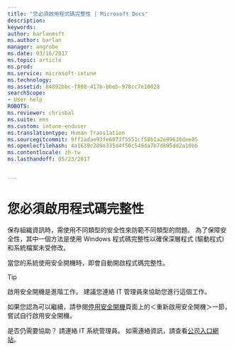 ```yaml
---
title: "您必須啟用程式碼完整性 | Microsoft Docs"
description: 
keywords: 
author: barlanmsft
ms.author: barlan
manager: angrobe
ms.date: 03/16/2017
ms.topic: article
ms.prod: 
ms.service: microsoft-intune
ms.technology: 
ms.assetid: 84892bbc-f888-417b-bbeb-978cc7e10028
searchScope:
- User help
ROBOTS: 
ms.reviewer: chrisbal
ms.suite: ems
ms.custom: intune-enduser
ms.translationtype: Human Translation
ms.sourcegitcommit: 9ff1adae93fe6873f5551cf58b1a2e89638dee85
ms.openlocfilehash: 4a1639c289e335d4f50c549da7b7d895dd2a10bb
ms.contentlocale: zh-tw
ms.lasthandoff: 05/23/2017


---
```


# <a name="you-need-to-enable-code-integrity"></a>您必須啟用程式碼完整性

保存組織資訊時，需使用不同類型的安全性來防範不同類型的問題。 為了保障安全性，其中一個方法是使用 Windows 程式碼完整性以確保深層程式 (驅動程式) 和系統檔案未受修改。

當您的系統使用安全開機時，即會自動開啟程式碼完整性。

> [!Tip]
> 啟用安全開機是進階工作。 建議您連絡 IT 管理員來協助您進行這個工作。

如果您認為可以繼續，請參閱[停用安全開機](https://msdn.microsoft.com/library/windows/hardware/dn898540(v=vs.85).aspx)頁面上的＜重新啟用安全開機＞一節，嘗試自行啟用安全開機。

是否仍需要協助？ 請連絡 IT 系統管理員。 如需連絡資訊，請查看[公司入口網站](http://portal.manage.microsoft.com)。

